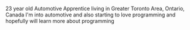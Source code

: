 23 year old Automotive Apprentice living in Greater Toronto Area, Ontario, Canada
I'm into automotive and also starting to love programming and hopefully will learn more about programming
